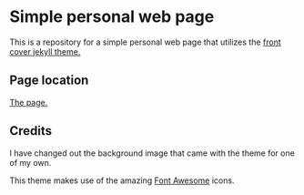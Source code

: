 # Simple personal web page
This is a repository for a simple personal web page that utilizes the [front cover jekyll theme.](https://www.github.com/dashingcode/front-cover)

## Page location
[The page.](https://kjartankg.github.io/)

## Credits
I have changed out the background image that came with the theme for one of my own.

This theme makes use of the amazing [Font Awesome](http://fontawesome.io/) icons.
